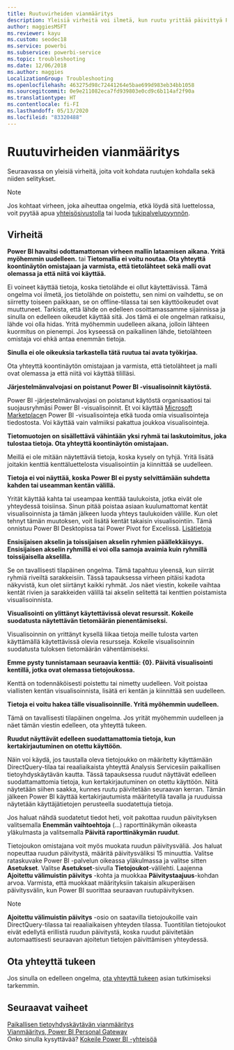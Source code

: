 ```yaml
---
title: Ruutuvirheiden vianmääritys
description: Yleisiä virheitä voi ilmetä, kun ruutu yrittää päivittyä Power BI:ssä
author: maggiesMSFT
ms.reviewer: kayu
ms.custom: seodec18
ms.service: powerbi
ms.subservice: powerbi-service
ms.topic: troubleshooting
ms.date: 12/06/2018
ms.author: maggies
LocalizationGroup: Troubleshooting
ms.openlocfilehash: 463275d98c72441264e5bae699d983eb34bb1058
ms.sourcegitcommit: 0e9e211082eca7fd939803e0cd9c6b114af2f90a
ms.translationtype: HT
ms.contentlocale: fi-FI
ms.lasthandoff: 05/13/2020
ms.locfileid: "83320488"
---
```

# <a name="troubleshooting-tile-errors"></a>Ruutuvirheiden vianmääritys
Seuraavassa on yleisiä virheitä, joita voit kohdata ruutujen kohdalla sekä niiden selitykset.

> [!NOTE]
> Jos kohtaat virheen, joka aiheuttaa ongelmia, etkä löydä sitä luettelossa, voit pyytää apua [yhteisösivustolla](https://community.powerbi.com/) tai luoda [tukipalvelupyynnön](https://powerbi.microsoft.com/support/).
> 
> 

## <a name="errors"></a>Virheitä
**Power BI havaitsi odottamattoman virheen mallin lataamisen aikana. Yritä myöhemmin uudelleen.**
tai **Tietomallia ei voitu noutaa. Ota yhteyttä koontinäytön omistajaan ja varmista, että tietolähteet sekä malli ovat olemassa ja että niitä voi käyttää.**

Ei voineet käyttää tietoja, koska tietolähde ei ollut käytettävissä. Tämä ongelma voi ilmetä, jos tietolähde on poistettu, sen nimi on vaihdettu, se on siirretty toiseen paikkaan, se on offline-tilassa tai sen käyttöoikeudet ovat muuttuneet. Tarkista, että lähde on edelleen osoittamassamme sijainnissa ja sinulla on edelleen oikeudet käyttää sitä. Jos tämä ei ole ongelman ratkaisu, lähde voi olla hidas. Yritä myöhemmin uudelleen aikana, jolloin lähteen kuormitus on pienempi. Jos kyseessä on paikallinen lähde, tietolähteen omistaja voi ehkä antaa enemmän tietoja.

**Sinulla ei ole oikeuksia tarkastella tätä ruutua tai avata työkirjaa.**

Ota yhteyttä koontinäytön omistajaan ja varmista, että tietolähteet ja malli ovat olemassa ja että niitä voi käyttää tililläsi.

**Järjestelmänvalvojasi on poistanut Power BI -visualisoinnit käytöstä.**

Power BI -järjestelmänvalvojasi on poistanut käytöstä organisaatiosi tai suojausryhmäsi Power BI -visualisoinnit.
Et voi käyttää [Microsoft Marketplace](https://appsource.microsoft.com/marketplace/apps?page=1&product=power-bi-visuals)n Power BI -visualisointeja etkä tuoda omia visualisointeja tiedostosta. Voi käyttää vain valmiiksi pakattua joukkoa visualisointeja.


**Tietomuotojen on sisällettävä vähintään yksi ryhmä tai laskutoimitus, joka tulostaa tietoja. Ota yhteyttä koontinäytön omistajaan.**

Meillä ei ole mitään näytettäviä tietoja, koska kysely on tyhjä. Yritä lisätä joitakin kenttiä kenttäluettelosta visualisointiin ja kiinnittää se uudelleen.

**Tietoja ei voi näyttää, koska Power BI ei pysty selvittämään suhdetta kahden tai useamman kentän välillä.**

Yrität käyttää kahta tai useampaa kenttää taulukoista, jotka eivät ole yhteydessä toisiinsa. Sinun pitää poistaa asiaan kuulumattomat kentät visualisoinnista ja tämän jälkeen luoda yhteys taulukoiden välille. Kun olet tehnyt tämän muutoksen, voit lisätä kentät takaisin visualisointiin. Tämä onnistuu Power BI Desktopissa tai Power Pivot for Excelissä. [Lisätietoja](../transform-model/desktop-create-and-manage-relationships.md)

**Ensisijaisen akselin ja toissijaisen akselin ryhmien päällekkäisyys. Ensisijaisen akselin ryhmillä ei voi olla samoja avaimia kuin ryhmillä toissijaisella akselilla.**

Se on tavallisesti tilapäinen ongelma. Tämä tapahtuu yleensä, kun siirrät ryhmiä riveiltä sarakkeisiin. Tässä tapauksessa virheen pitäisi kadota näkyvistä, kun olet siirtänyt kaikki ryhmät. Jos näet viestin, kokeile vaihtaa kentät rivien ja sarakkeiden välillä tai akselin selitettä  tai kenttien poistamista visualisoinnista.  

**Visualisointi on ylittänyt käytettävissä olevat resurssit. Kokeile suodatusta näytettävän tietomäärän pienentämiseksi.**

Visualisoinnin on yrittänyt kysellä liikaa tietoja meille tulosta varten käyttämällä käytettävissä olevia resursseja. Kokeile visualisoinnin suodatusta tuloksen tietomäärän vähentämiseksi.

**Emme pysty tunnistamaan seuraavia kenttiä: {0}. Päivitä visualisointi kentillä, jotka ovat olemassa tietojoukossa.**

Kenttä on todennäköisesti poistettu tai nimetty uudelleen. Voit poistaa viallisten kentän visualisoinnista, lisätä eri kentän ja kiinnittää sen uudelleen.

**Tietoja ei voitu hakea tälle visualisoinnille. Yritä myöhemmin uudelleen.**

Tämä on tavallisesti tilapäinen ongelma. Jos yrität myöhemmin uudelleen ja näet tämän viestin edelleen, ota yhteyttä tukeen.

**Ruudut näyttävät edelleen suodattamattomia tietoja, kun kertakirjautuminen on otettu käyttöön.**

Näin voi käydä, jos taustalla oleva tietojoukko on määritetty käyttämään DirectQuery-tilaa tai reaaliaikaista yhteyttä Analysis Servicesiin paikallisen tietoyhdyskäytävän kautta. Tässä tapauksessa ruudut näyttävät edelleen suodattamattomia tietoja, kun kertakirjautuminen on otettu käyttöön. Niitä näytetään siihen saakka, kunnes ruutu päivitetään seuraavan kerran. Tämän jälkeen Power BI käyttää kertakirjautumista määritetyllä tavalla ja ruuduissa näytetään käyttäjätietojen perusteella suodatettuja tietoja. 

Jos haluat nähdä suodatetut tiedot heti, voit pakottaa ruudun päivityksen valitsemalla **Enemmän vaihtoehtoja** (...) raporttinäkymän oikeasta yläkulmasta ja valitsemalla **Päivitä raporttinäkymän ruudut**.

Tietojoukon omistajana voit myös muokata ruudun päivitysväliä. Jos haluat nopeuttaa ruudun päivitystä, määritä päivitysväliksi 15 minuuttia. Valitse rataskuvake Power BI -palvelun oikeassa yläkulmassa ja valitse sitten **Asetukset**. Valitse **Asetukset**-sivulla **Tietojoukot**-välilehti. Laajenna **Ajoitettu välimuistin päivitys** -kohta ja muokkaa **Päivitystaajuus**-kohdan arvoa. Varmista, että muokkaat määrityksiin takaisin alkuperäisen päivitysvälin, kun Power BI suorittaa seuraavan ruutupäivityksen.

> [!NOTE]
> **Ajoitettu välimuistin päivitys** -osio on saatavilla tietojoukoille vain DirectQuery-tilassa tai reaaliaikaisen yhteyden tilassa. Tuontitilan tietojoukot eivät edellytä erillistä ruudun päivitystä, koska ruudut päivitetään automaattisesti seuraavan ajoitetun tietojen päivittämisen yhteydessä.

## <a name="contact-support"></a>Ota yhteyttä tukeen
Jos sinulla on edelleen ongelma, [ota yhteyttä tukeen](https://support.powerbi.com) asian tutkimiseksi tarkemmin.

## <a name="next-steps"></a>Seuraavat vaiheet
[Paikallisen tietoyhdyskäytävän vianmääritys](service-gateway-onprem-tshoot.md)  
[Vianmääritys, Power BI Personal Gateway](service-admin-troubleshooting-power-bi-personal-gateway.md)  
Onko sinulla kysyttävää? [Kokeile Power BI -yhteisöä](https://community.powerbi.com/)
